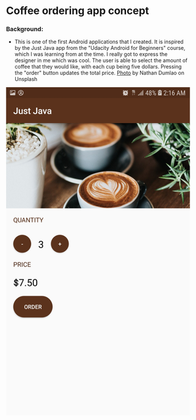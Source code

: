 # Coffee ordering app concept

### Background:
* This is one of the first Android applications that I created. It is inspired by the Just Java app from the "Udacity Android for Beginners" course, which I was learning from at the time. I really got to express the designer in me which was cool. The user is able to select the amount of coffee that they would like, with each cup being five dollars. Pressing the "order" button updates the total price. [Photo](https://unsplash.com/photos/zUNs99PGDg0) by Nathan Dumlao on Unsplash

![Image](Screenshot.jpg)
